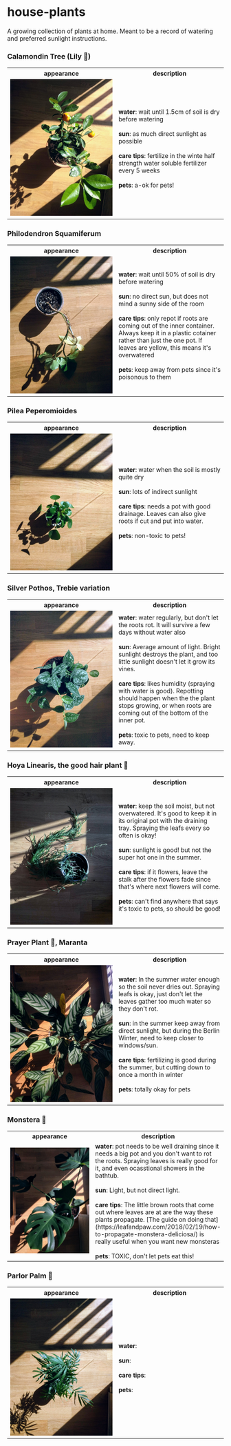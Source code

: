 # house-plants

A growing collection of plants at home. Meant to be a record of watering and
preferred sunlight instructions.

### Calamondin Tree (Lily :lemon:)

<table>
  <tr>
    <th width="50%">appearance</th>
    <th>description</th>
  </tr>
  <tr>
    <td><img src="/img/calamondin.jpg" alt="calamondin"/></td>
    <td>
      <b>water</b>: wait until 1.5cm of soil is dry before watering
      <br><br>
      <b>sun</b>: as much direct sunlight as possible
      <br><br>
      <b>care tips</b>: fertilize in the winte half strength water soluble fertilizer every 5 weeks 
      <br><br>
      <b>pets</b>: a-ok for pets!
    </td>
  </tr>
</table>

### Philodendron Squamiferum

<table>
  <tr>
    <th width="50%">appearance</th>
    <th>description</th>
  </tr>
  <tr>
    <td><img src="/img/philodendron.jpg" alt="philodendron"/></td>
    <td>
      <b>water</b>: wait until 50% of soil is dry before watering 
      <br><br>
      <b>sun</b>: no direct sun, but does not mind a sunny side of the room 
      <br><br>
      <b>care tips</b>: only repot if roots are coming out of the inner container. Always keep it in a plastic cotainer rather than just the one pot. If leaves are yellow, this means it's overwatered 
      <br><br>
      <b>pets</b>: keep away from pets since it's poisonous to them
    </td>
  </tr>
</table>

### Pilea Peperomioides

<table>
  <tr>
    <th width="50%">appearance</th>
    <th>description</th>
  </tr>
  <tr>
    <td><img src="/img/pilea-peperomioides.jpg" alt="pilea peperomioides"/></td>
    <td>
      <b>water</b>: water when the soil is mostly quite dry 
      <br><br>
      <b>sun</b>: lots of indirect sunlight 
      <br><br>
      <b>care tips</b>: needs a pot with good drainage. Leaves can also give roots if cut and put into water. 
      <br><br>
      <b>pets</b>: non-toxic to pets!
    </td>
  </tr>
</table>


### Silver Pothos, Trebie variation

<table>
  <tr>
    <th width="50%">appearance</th>
    <th>description</th>
  </tr>
  <tr>
    <td><img src="/img/silver-pothos.jpg" alt="silver pothos"/></td>
    <td>
      <b>water</b>: water regularly, but don't let the roots rot. It will survive a few days without water also
      <br><br>
      <b>sun</b>: Average amount of light. Bright sunlight destroys the plant, and too little sunlight doesn't let it grow its vines.
      <br><br>
      <b>care tips</b>: likes humidity (spraying with water is good). Repotting should happen when the the plant stops growing, or when roots are coming out of the bottom of the inner pot.
      <br><br>
      <b>pets</b>: toxic to pets, need to keep away.
    </td>
  </tr>
</table>

### Hoya Linearis, the good hair plant :information_desk_person:

<table>
  <tr>
    <th width="50%">appearance</th>
    <th>description</th>
  </tr>
  <tr>
    <td><img src="/img/hoya-linearis.jpg" alt="hoya linearis"/></td>
    <td>
      <b>water</b>: keep the soil moist, but not overwatered. It's good to keep it in its original pot with the draining tray. Spraying the leafs every so often is okay! 
      <br><br>
      <b>sun</b>: sunlight is good! but not the super hot one in the summer. 
      <br><br>
      <b>care tips</b>: if it flowers, leave the stalk after the flowers fade since that's where next flowers will come. 
      <br><br>
      <b>pets</b>: can't find anywhere that says it's toxic to pets, so should be good!
    </td>
  </tr>
</table>

### Prayer Plant :pray:, Maranta 

<table>
  <tr>
    <th width="50%">appearance</th>
    <th>description</th>
  </tr>
  <tr>
    <td><img src="/img/prayer-plant.jpg" alt="prayer plant"/></td>
    <td>
      <b>water</b>: In the summer water enough so the soil never dries out. Spraying leafs is okay, just don't let the leaves gather too much water so they don't rot.
      <br><br>
      <b>sun</b>: in the summer keep away from direct sunlight, but during the Berlin Winter, need to keep closer to windows/sun.
      <br><br>
      <b>care tips</b>: fertilizing is good during the summer, but cutting down to once a month in winter 
      <br><br>
      <b>pets</b>: totally okay for pets
    </td>
  </tr>
</table>

### Monstera :ghost: 

<table>
  <tr>
    <th width="50%">appearance</th>
    <th>description</th>
  </tr>
  <tr>
    <td><img src="/img/monstera.jpg" alt="monstera"/></td>
    <td>
      <b>water</b>: pot needs to be well draining since it needs a big pot and you don't want to rot the roots. Spraying leaves is really good for it, and even ocasstional showers in the bathtub. 
      <br><br>
      <b>sun</b>: Light, but not direct light. 
      <br><br>
      <b>care tips</b>: The little brown roots that come out where leaves are at are the way these plants propagate. [The guide on doing that](https://leafandpaw.com/2018/02/19/how-to-propagate-monstera-deliciosa/) is really useful when you want new monsteras
      <br><br>
      <b>pets</b>: TOXIC, don't let pets eat this!
    </td>
  </tr>
</table>

### Parlor Palm :palm_tree: 

<table>
  <tr>
    <th width="50%">appearance</th>
    <th>description</th>
  </tr>
  <tr>
    <td><img src="/img/parlor-palm.jpg" alt="parlor palm"/></td>
    <td>
      <b>water</b>:
      <br><br>
      <b>sun</b>:
      <br><br>
      <b>care tips</b>:
      <br><br>
      <b>pets</b>: 
    </td>
  </tr>
</table>
